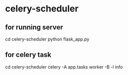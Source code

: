 # celery-scheduler

## for running server
cd celery-scheduler
python flask_app.py


## for celery task
cd celery-scheduler
celery -A app.tasks worker -B -l info